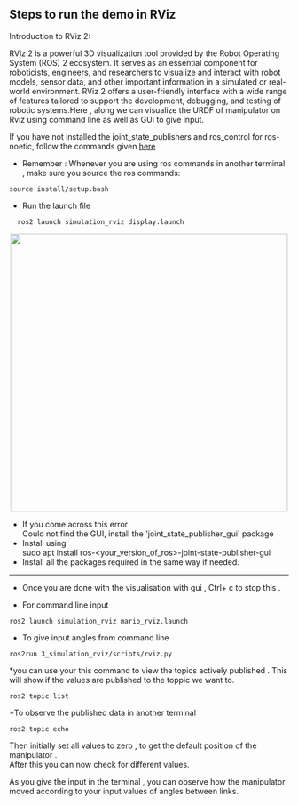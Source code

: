 ## Steps to run the demo in RViz 
Introduction to RViz 2:

RViz 2 is a powerful 3D visualization tool provided by the Robot Operating System (ROS) 2 ecosystem. It serves as an essential component for roboticists, engineers, and researchers to visualize and interact with robot models, sensor data, and other important information in a simulated or real-world environment. RViz 2 offers a user-friendly interface with a wide range of features tailored to support the development, debugging, and testing of robotic systems.Here , along we can visualize the URDF of manipulator on Rviz using command line as well as GUI to give input.

If you have not installed the joint_state_publishers and ros_control for ros-noetic, follow the commands given [here](https://github.com/SRA-VJTI/MARIO/tree/master/2_simulation_dh)

* Remember : Whenever you are using ros commands in another terminal , make sure you  source the ros commands:
```
source install/setup.bash
```
  

*  Run the launch file
```
  ros2 launch simulation_rviz display.launch 
```


<p align="center">
  <img src="../assets/launch1.png" width="500"/>
</p>


   *  If you come across this error  
Could not find the GUI, install the 'joint_state_publisher_gui' package  
   *  Install  using  
sudo apt install ros-<your_version_of_ros>-joint-state-publisher-gui
   * Install all the packages required in the same way if needed.
 
 ----------------------------------------------------------------------  
  
*  Once you are done with the visualisation with gui , Ctrl+ c to stop this .  
  
  
*  For command line input    

```
ros2 launch simulation_rviz mario_rviz.launch    
```
* To give input angles from command line
```
ros2run 3_simulation_rviz/scripts/rviz.py
```

*you can use your this command to view the topics actively published . This will show if the values are published to the toppic we want to.
```
ros2 topic list
```
*To observe the published data in another terminal 
```
ros2 topic echo
```
Then initially set all values to zero , to get the default position of the manipulator .  
After this you can now check for different values.

As you give the input in the terminal , you can observe how the manipulator moved according to your input values of angles between links.
